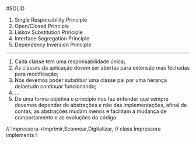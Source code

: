 #SOLID

1. Single Responsibility Principle
2. Open/Closed Principle
3. Liskov Substitution Principle
4. Interface Segregation Principle
5. Dependency Inversion Principle

---

1. Cada classe tem uma responsabilidade única;
2. As classes da aplicação devem ser abertas para extensão mas fechadas para modificação;
3. Nós devemos poder substituir uma classe pai por uma herança delaetudo continuar funcionando;
4. ...
5. De uma forma objetiva o princípio nos faz entender que sempre devemos depender de abstrações e não das implementações, afinal de contas, as abstrações mudam menos e facilitam a mudança de comportamento e as evoluções do código.

// Impressora→Imprimir,Scannear,Digitalizar,
// class Impressora implements
I
